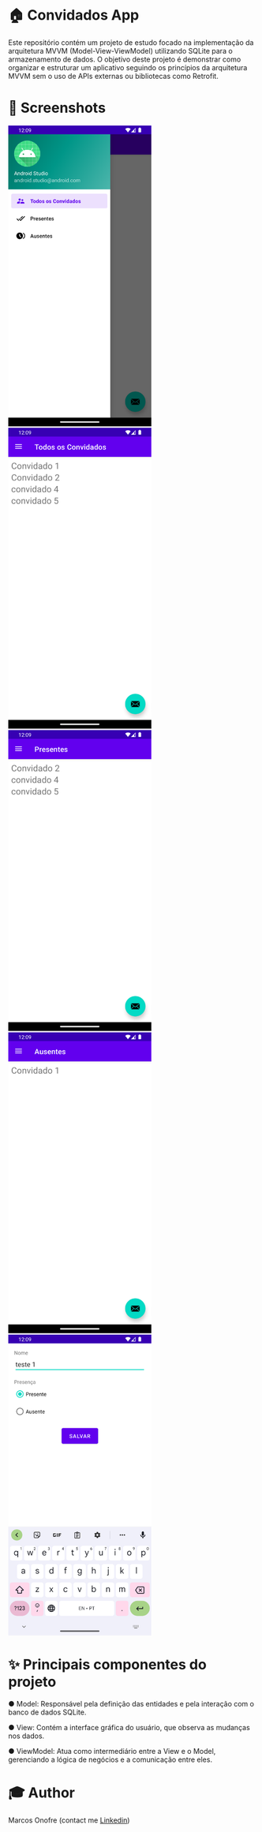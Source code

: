 <h1>🏠 Convidados App </h1>
<p>Este repositório contém um projeto de estudo focado na implementação da arquitetura MVVM (Model-View-ViewModel) utilizando SQLite para o armazenamento de dados. O objetivo deste projeto é demonstrar como organizar e estruturar um aplicativo seguindo os princípios da arquitetura MVVM sem o uso de APIs externas ou bibliotecas como Retrofit. </p>

<h1>📸 Screenshots</h1>
<div style="display: inline_block">
  <img width="290" height="610" src="menu.png"/> 
  <img width="290" height="610" src="all_guests.png"/>
  <img width="290" height="610" src="presents.png"/>
  <img width="290" height="610" src="absents.png"/>
  <img width="290" height="610" src="guests_form.png"/>
</div>

<h1>✨ Principais componentes do projeto</h1>
<p>
  ● Model: Responsável pela definição das entidades e pela interação com o banco de dados SQLite.
</p>
<p>
  ● View: Contém a interface gráfica do usuário, que observa as mudanças nos dados.
</p>
<p>
  ● ViewModel: Atua como intermediário entre a View e o Model, gerenciando a lógica de negócios e a comunicação entre eles.
</p>

<h1>🎓 Author</h1>
<p> Marcos Onofre (contact me  <a href="https://www.linkedin.com/in/marcos-onofre-3263b6240/">Linkedin</a>)</p>
